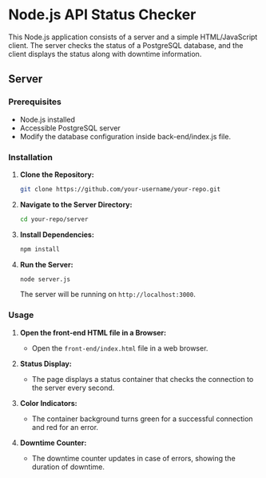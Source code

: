 # Node.js API Status Checker

This Node.js application consists of a server and a simple HTML/JavaScript client. The server checks the status of a PostgreSQL database, and the client displays the status along with downtime information.

## Server

### Prerequisites
- Node.js installed
- Accessible PostgreSQL server
- Modify the database configuration inside back-end/index.js file.

### Installation

1. **Clone the Repository:**
    ```bash
    git clone https://github.com/your-username/your-repo.git
    ```

2. **Navigate to the Server Directory:**
    ```bash
    cd your-repo/server
    ```

3. **Install Dependencies:**
    ```bash
    npm install
    ```

4. **Run the Server:**
    ```bash
    node server.js
    ```
    The server will be running on `http://localhost:3000`.

### Usage

1. **Open the front-end HTML file in a Browser:**
    - Open the `front-end/index.html` file in a web browser.

2. **Status Display:**
    - The page displays a status container that checks the connection to the server every second.

3. **Color Indicators:**
    - The container background turns green for a successful connection and red for an error.

4. **Downtime Counter:**
    - The downtime counter updates in case of errors, showing the duration of downtime.
